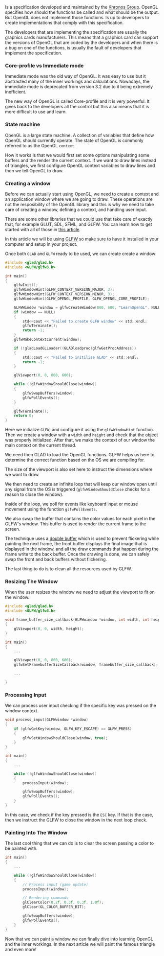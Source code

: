 Is a specification developed and maintained by the [Khronos Group](https://www.khronos.org/).
OpenGL specifies how should the functions be called and what should be the output. But OpenGL does not implement those functions. Is up to developers to create implementations that comply with this
specification.

The developers that are implementing the specification are usually the graphics cards manufacturers. This means that a graphics card can support the versions of OpenGL that are coded by the developers and when there is a bug on one of the functions, is usually the fault of developers that implement the specification.

### Core-profile vs Immediate mode

Immediate mode was the old way of OpenGL. It was easy to use but it abstracted many of the inner
workings and calculations. Nowadays, the immediate mode is deprecated from version 3.2 due to it being extremely inefficient.

The new way of OpenGL is called Core-profile and it is very powerful. It gives back to the developers all the control but this also means that it is more difficult to use and learn.

### State machine

OpenGL is a large state machine. A collection of variables that define how OpenGL should currently operate. The state of OpenGL is commonly referred to as the OpenGL `context`.

How it works is that we would first set some options manipulating some buffers and the render the current context. If we want to draw lines instead of triangles, we first configure OpenGL context variables to draw lines and then we tell OpenGL to draw.

### Creating a window

Before we can actually start using OpenGL, we need to create a context and an application window where we are going to draw. These operations are not the resposibility of the OpenGL library and this is why we need to take care of creating a window, defining a context, and handling user input.

There are some other libraries that we could use that take care of exactly that, for example GLUT, SDL, SFML, and GLFW. You can learn how to get started with all of those in [this article](/guides/my-c-notes/how-to-link-popular-c-libraries).

In this article we will be using [GLFW](https://www.glfw.org/) so make sure to have it installed in your computer and setup in your project.

Once both `GLAD` and `GLFW` ready to be used, we can create create a window:

```c
#include <glad/glad.h>
#include <GLFW/glfw3.h>

int main()
{
    glfwInit();
    glfwWindowHint(GLFW_CONTEXT_VERSION_MAJOR, 3);
    glfwWindowHint(GLFW_CONTEXT_VERSION_MINOR, 3);
    glfwWindowHint(GLFW_OPENGL_PROFILE, GLFW_OPENGL_CORE_PROFILE);

    GLFWWindow *window = glfwCreateWindow(800, 600, "LearnOpenGL", NULL, NULL);
    if (window == NULL)
    {
        std<<cout << "Failed to create GLFW window" << std::endl;
        glfwTerminate();
        return -1;
    }
    glfwMakeContextCurrent(window);

    if (!gladLoadGLLoader((GLADloadproc)glfwGetProcAddress))
    {
        std::cout << "Failed to initilize GLAD" << std::endl;
        return -1;
    }

    glViewport(0, 0, 800, 600);

    while (!glfwWindowShouldClose(window))
    {
        glfwSwapBuffers(window);
        glfwPollEvents();
    }

    glfwTerminate();
    return 0;
}
```

Here we initialize `GLFW`, and configure it using the `glfwWindowHint` function.
Then we create a window with a `width` and `height` and check that the object
was properly initialized. After that, we make the context of our window the main context
on the current thread.

We need then GLAD to load the OpenGL functions. GLFW helps us here to determine the correct
function based on the OS we are compiling for.

The size of the viewport is also set here to instruct the dimensions where we want to draw.

We then need to create an infinite loop that will keep our window open until any signal from
the OS is triggered (`glfwWindowShouldClose` checks for a reason to close the window).

Inside of the loop, we poll for events like keyboard input or mouse movement using the function `glfwPollEvents`.

We also swap the buffer that contains the color values for each pixel in the GLFW's window. This buffer is used 
to render the current frame to the screen.

The technique uses a [double buffer](https://en.wikipedia.org/wiki/Multiple_buffering) which is used to prevent flickering while painting the next frame, the front buffer
displays the final image that is displayed in the window, and all the draw commands that happen during the frame write to
the back buffer. Once the drawing is done, we can safely swap the front and back buffers without flickering.

The last thing to do is to clean all the resources used by GLFW.

### Resizing The Window
When the user resizes the window we need to adjust the viewport to fit on the window.

```c
#include <glad/glad.h>
#include <GLFW/glfw3.h>

void frame_buffer_size_callback(GLFWwindow *window, int width, int height)
{
    glViewport(0, 0, width, height);
}

int main()
{
    ...

    glViewport(0, 0, 800, 600);
    glfwSetFramebufferSizeCallback(window, framebuffer_size_callback);

    ...

}
```

### Processing Input

We can process user input checking if the specific key was pressed on the window context.

```c
void process_input(GLFWwindow *window)
{
    if (glfwGetKey(window, GLFW_KEY_ESCAPE) == GLFW_PRESS)
    {
        glfwSetWindowShouldClose(window, true);
    }
}

int main()
{
    ...

    while (!glfwWindowShouldClose(window))
    {
        processInput(window);

        glfwSwapBuffers(window);
        glfwPollEvents();
    }
}
```

In this case, we check if the key pressed is the `ESC` key. If that is the case, then we
instruct the GLFW to close the window in the next loop check.

### Painting Into The Window

The last cool thing that we can do is to clear the screen passing a color to be 
painted with.

```c
int main()
{
    ...

    while (!glfwWindowShouldClose(window))
    {
        // Process input (game update)
        processInput(window);

        // Rendering commands
        glClearColor(0.2f, 0.3f, 0.3f, 1.0f);
        glClear(GL_COLOR_BUFFER_BIT);

        glfwSwapBuffers(window);
        glfwPollEvents();
    }
}
```

Now that we can paint a window we can finally dive into learning OpenGL and the 
inner workings. In the next article we will paint the famous triangle and even more!
